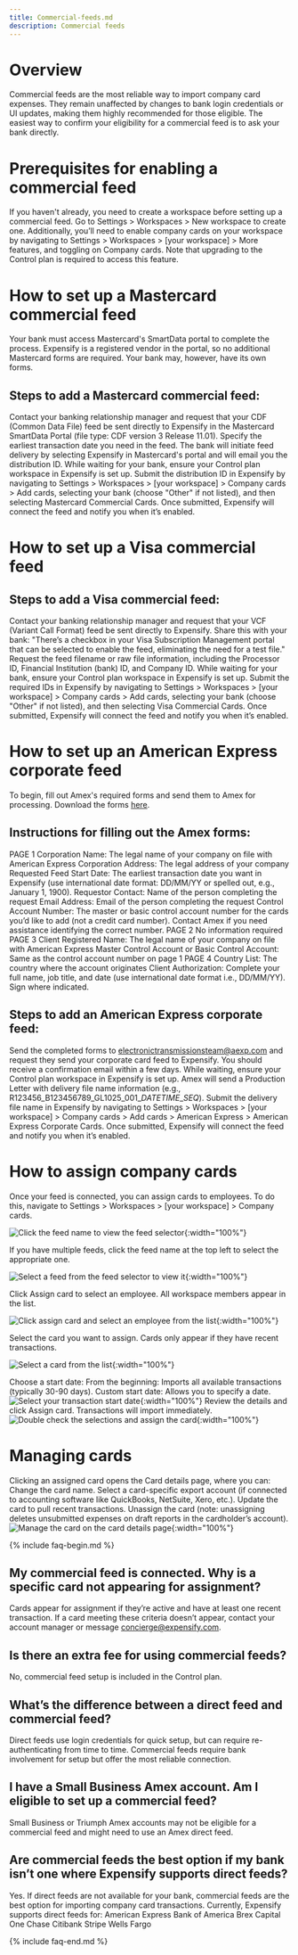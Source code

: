 ```yaml
---
title: Commercial-feeds.md
description: Commercial feeds
---
```

# Overview
Commercial feeds are the most reliable way to import company card expenses. They remain unaffected by changes to bank login credentials or UI updates, making them highly recommended for those eligible.
The easiest way to confirm your eligibility for a commercial feed is to ask your bank directly.
# Prerequisites for enabling a commercial feed 
If you haven't already, you need to create a workspace before setting up a commercial feed. Go to Settings > Workspaces > New workspace to create one.
Additionally, you’ll need to enable company cards on your workspace by navigating to Settings > Workspaces > [your workspace] > More features, and toggling on Company cards. Note that upgrading to the Control plan is required to access this feature.
# How to set up a Mastercard commercial feed 
Your bank must access Mastercard's SmartData portal to complete the process. Expensify is a registered vendor in the portal, so no additional Mastercard forms are required. Your bank may, however, have its own forms.
## Steps to add a Mastercard commercial feed:
Contact your banking relationship manager and request that your CDF (Common Data File) feed be sent directly to Expensify in the Mastercard SmartData Portal (file type: CDF version 3 Release 11.01). Specify the earliest transaction date you need in the feed.
The bank will initiate feed delivery by selecting Expensify in Mastercard's portal and will email you the distribution ID.
While waiting for your bank, ensure your Control plan workspace in Expensify is set up.
Submit the distribution ID in Expensify by navigating to Settings > Workspaces > [your workspace] > Company cards > Add cards, selecting your bank (choose "Other" if not listed), and then selecting Mastercard Commercial Cards.
Once submitted, Expensify will connect the feed and notify you when it’s enabled.
# How to set up a Visa commercial feed
## Steps to add a Visa commercial feed:
Contact your banking relationship manager and request that your VCF (Variant Call Format) feed be sent directly to Expensify. Share this with your bank: "There’s a checkbox in your Visa Subscription Management portal that can be selected to enable the feed, eliminating the need for a test file."
Request the feed filename or raw file information, including the Processor ID, Financial Institution (bank) ID, and Company ID.
While waiting for your bank, ensure your Control plan workspace in Expensify is set up.
Submit the required IDs in Expensify by navigating to Settings > Workspaces > [your workspace] > Company cards > Add cards, selecting your bank (choose "Other" if not listed), and then selecting Visa Commercial Cards.
Once submitted, Expensify will connect the feed and notify you when it’s enabled.

# How to set up an American Express corporate feed 
To begin, fill out Amex's required forms and send them to Amex for processing. Download the forms [here](https://drive.google.com/file/d/1zqDA_MCk06jk_fWjzx2y0r4gOyAMqKJe/view?usp=sharing). 

## Instructions for filling out the Amex forms:
PAGE 1
Corporation Name: The legal name of your company on file with American Express
Corporation Address: The legal address of your company
Requested Feed Start Date: The earliest transaction date you want in Expensify (use international date format: DD/MM/YY or spelled out, e.g., January 1, 1900).
Requestor Contact: Name of the person completing the request
Email Address: Email of the person completing the request
Control Account Number: The master or basic control account number for the cards you’d like to add (not a credit card number). Contact Amex if you need assistance identifying the correct number.
PAGE 2
No information required
PAGE 3
Client Registered Name: The legal name of your company on file with American Express
Master Control Account or Basic Control Account: Same as the control account number on page 1
PAGE 4
Country List: The country where the account originates
Client Authorization: Complete your full name, job title, and date (use international date format i.e., DD/MM/YY). Sign where indicated.


## Steps to add an American Express corporate feed:
Send the completed forms to electronictransmissionsteam@aexp.com and request they send your corporate card feed to Expensify. You should receive a confirmation email within a few days.
While waiting, ensure your Control plan workspace in Expensify is set up.
Amex will send a Production Letter with delivery file name information (e.g., R123456_B123456789_GL1025_001_$DATE$$TIME$_$SEQ$).
Submit the delivery file name in Expensify by navigating to Settings > Workspaces > [your workspace] > Company cards > Add cards > American Express > American Express Corporate Cards.
Once submitted, Expensify will connect the feed and notify you when it’s enabled.

# How to assign company cards
Once your feed is connected, you can assign cards to employees. To do this, navigate to Settings > Workspaces > [your workspace] > Company cards.

![Click the feed name to view the feed selector]({{site.url}}/assets/images/commfeed/commfeed-01.png){:width="100%"}

If you have multiple feeds, click the feed name at the top left to select the appropriate one.

![Select a feed from the feed selector to view it]({{site.url}}/assets/images/commfeed/commfeed-02.png){:width="100%"}

Click Assign card to select an employee. All workspace members appear in the list.

![Click assign card and select an employee from the list]({{site.url}}/assets/images/commfeed-03.png){:width="100%"}

Select the card you want to assign. Cards only appear if they have recent transactions.

![Select a card from the list]({{site.url}}/assets/images/commfeed/commfeed-04.png){:width="100%"}

Choose a start date:
From the beginning: Imports all available transactions (typically 30-90 days).
Custom start date: Allows you to specify a date.
![Select your transaction start date]({{site.url}}/assets/images/commfeed/commfeed-05.png){:width="100%"}
Review the details and click Assign card. Transactions will import immediately.
![Double check the selections and assign the card]({{site.url}}/assets/images/commfeed/commfeed-06.png){:width="100%"}

# Managing cards 
Clicking an assigned card opens the Card details page, where you can:
Change the card name.
Select a card-specific export account (if connected to accounting software like QuickBooks, NetSuite, Xero, etc.).
Update the card to pull recent transactions.
Unassign the card (note: unassigning deletes unsubmitted expenses on draft reports in the cardholder’s account).
![Manage the card on the card details page]({{site.url}}/assets/commfeed/commfeed-07.png){:width="100%"}

{% include faq-begin.md %}

## My commercial feed is connected. Why is a specific card not appearing for assignment?
Cards appear for assignment if they’re active and have at least one recent transaction. If a card meeting these criteria doesn’t appear, contact your account manager or message concierge@expensify.com.

## Is there an extra fee for using commercial feeds? 
No, commercial feed setup is included in the Control plan.

## What’s the difference between a direct feed and commercial feed? 
Direct feeds use login credentials for quick setup, but can require re-authenticating from time to time. Commercial feeds require bank involvement for setup but offer the most reliable connection.

## I have a Small Business Amex account. Am I eligible to set up a commercial feed? 
Small Business or Triumph Amex accounts may not be eligible for a commercial feed and might need to use an Amex direct feed. 

## Are commercial feeds the best option if my bank isn’t one where Expensify supports direct feeds?
Yes. If direct feeds are not available for your bank, commercial feeds are the best option for importing company card transactions. Currently, Expensify supports direct feeds for:
American Express
Bank of America
Brex
Capital One
Chase
Citibank
Stripe
Wells Fargo


{% include faq-end.md %}



